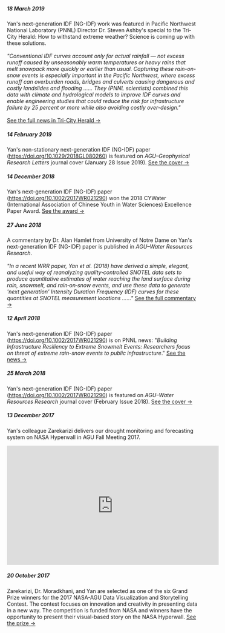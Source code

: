 ##### 18 March 2019
Yan's next-generation IDF (NG-IDF) work was featured in Pacific Northwest National Laboratory (PNNL) Director Dr. Steven Ashby's special to the Tri-City Herald: How to withstand extreme weather? Science is coming up with these solutions.<br /><br />
<em>"Conventional IDF curves account only for actual rainfall — not excess runoff caused by unseasonably warm temperatures or heavy rains that melt snowpack more quickly or earlier than usual. Capturing these rain-on-snow events is especially important in the Pacific Northwest, where excess runoff can overburden roads, bridges and culverts causing dangerous and costly landslides and flooding ...... They (PNNL scientists) combined this data with climate and hydrological models to improve IDF curves and enable engineering studies that could reduce the risk for infrastructure failure by 25 percent or more while also avoiding costly over-design."</em>
<br /><br /><a href="https://www.tri-cityherald.com/news/local/pacific-northwest-national-lab/article227815014.html">See the full news in Tri-City Herald &#8594;</a>

##### 14 February 2019
Yan's non-stationary next-generation IDF (NG-IDF) paper (<a href="https://doi.org/10.1029/2018GL080260">https://doi.org/10.1029/2018GL080260</a>) is featured on <em>AGU–Geophysical Research Letters</em> journal cover (January 28 Issue 2019). <a href="https://agupubs.onlinelibrary.wiley.com/doi/epdf/10.1002/grl.57642">See the cover &#8594;</a>

##### 14 December 2018
Yan's next-generation IDF (NG-IDF) paper (<a href="https://doi.org/10.1002/2017WR021290">https://doi.org/10.1002/2017WR021290</a>) won the 2018 CYWater (International Association of Chinese Youth in Water Sciences) Excellence Paper Award. <a href="http://hydro.igsnrr.ac.cn/cywater/data/news/2018BestPaperAward.html">See the award &#8594;</a>

##### 27 June 2018
A commentary by Dr. Alan Hamlet from University of Notre Dame on Yan's next-generation IDF (NG-IDF) paper is published in <em>AGU–Water Resources Research</em>. <br /><br />
<em>"In a recent WRR paper, Yan et al. (2018) have derived a simple, elegant, and useful way of reanalyzing quality‐controlled SNOTEL data sets to produce quantitative estimates of water reaching the land surface during rain, snowmelt, and rain‐on‐snow events, and use these data to generate 'next generation' Intensity Duration Frequency (IDF) curves for these quantities at SNOTEL measurement locations ......"</em>&nbsp;<a href="https://doi.org/10.1029/2018WR023123">See the full commentary &#8594;</a>

##### 12 April 2018
Yan's next-generation IDF (NG-IDF) paper (<a href="https://doi.org/10.1002/2017WR021290">https://doi.org/10.1002/2017WR021290</a>) is on PNNL news: "<em>Building Infrastructure Resiliency to Extreme Snowmelt Events: Researchers focus on threat of extreme rain-snow events to public infrastructure</em>." <a href="https://energyenvironment.pnnl.gov/highlights/highlight.asp?id=3001#.WtA4ZiLotMM.linkedin">See the news &#8594;</a>

##### 25 March 2018
Yan's next-generation IDF (NG-IDF) paper (<a href="https://doi.org/10.1002/2017WR021290">https://doi.org/10.1002/2017WR021290</a>) is featured on <em>AGU–Water Resources Research</em> journal cover (February Issue 2018). <a href="https://agupubs.onlinelibrary.wiley.com/doi/epdf/10.1002/wrcr.22864">See the cover &#8594;</a>

##### 13 December 2017
Yan's colleague Zarekarizi delivers our drought monitoring and forecasting system on NASA Hyperwall in AGU Fall Meeting 2017.
<iframe width="560" height="315" src="https://www.youtube.com/embed/XAYnXSFgBWA" frameborder="0" allow="autoplay; encrypted-media" allowfullscreen></iframe>

##### 20 October 2017
Zarekarizi, Dr. Moradkhani, and Yan are selected as one of the six Grand Prize winners for the 2017 NASA-AGU Data Visualization and Storytelling Contest. The contest focuses on innovation and creativity in presenting data in a new way. The competition is funded from NASA and winners have the opportunity to present their visual-based story on the NASA Hyperwall. <a href="https://education.agu.org/grants/data-visualization-storytelling-competition/award-information/past-winners/">See the prize &#8594;</a>
